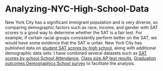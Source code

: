 # Analyzing-NYC-High-School-Data
New York City has a significant immigrant population and is very diverse, so comparing demographic factors such as race, income, and gender with SAT scores is a good way to determine whether the SAT is a fair test. For example, if certain racial groups consistently perform better on the SAT, we would have some evidence that the SAT is unfair.
New York City has published data on [student SAT scores by high school](https://data.cityofnewyork.us/Education/SAT-Results/f9bf-2cp4), along with additional demographic data sets.
I have combined several datasets such as [SAT scores by school](https://data.cityofnewyork.us/Education/SAT-Results/f9bf-2cp4),[School Attendance](https://data.cityofnewyork.us/Education/School-Attendance-and-Enrollment-Statistics-by-Dis/7z8d-msnt),
[Class size](https://data.cityofnewyork.us/Education/2010-2011-Class-Size-School-level-detail/urz7-pzb3),[AP test results](https://data.cityofnewyork.us/Education/AP-College-Board-2010-School-Level-Results/itfs-ms3e),
[Graduation outcomes](https://data.cityofnewyork.us/Education/Graduation-Outcomes-Classes-Of-2005-2010-School-Le/vh2h-md7a),[Demographics](https://data.cityofnewyork.us/Education/School-Demographics-and-Accountability-Snapshot-20/ihfw-zy9j),[School survey](https://data.cityofnewyork.us/Education/NYC-School-Survey-2011/mnz3-dyi8)
to facilitate the analysis.
